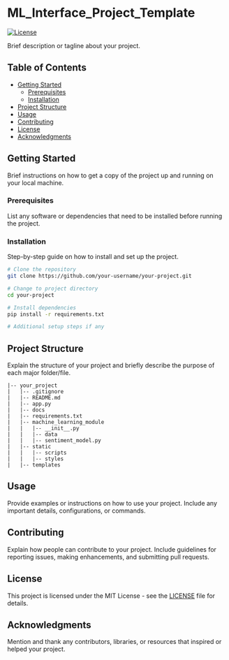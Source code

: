 # ML_Interface_Project_Template

[![License](https://img.shields.io/badge/license-MIT-blue.svg)](LICENSE)

Brief description or tagline about your project.

## Table of Contents

- [Getting Started](#getting-started)
  - [Prerequisites](#prerequisites)
  - [Installation](#installation)
- [Project Structure](#project-structure)
- [Usage](#usage)
- [Contributing](#contributing)
- [License](#license)
- [Acknowledgments](#acknowledgments)

## Getting Started

Brief instructions on how to get a copy of the project up and running on your local machine.

### Prerequisites

List any software or dependencies that need to be installed before running the project.

### Installation

Step-by-step guide on how to install and set up the project.

```bash
# Clone the repository
git clone https://github.com/your-username/your-project.git
```

```bash
# Change to project directory
cd your-project
```

```bash
# Install dependencies
pip install -r requirements.txt
```

```bash
# Additional setup steps if any
```

## Project Structure

Explain the structure of your project and briefly describe the purpose of each major folder/file.

```
|-- your_project
|   |-- .gitignore
|   |-- README.md
|   |-- app.py
|   |-- docs
|   |-- requirements.txt
|   |-- machine_learning_module
|   |   |-- __init__.py
|   |   |-- data
|   |   |-- sentiment_model.py
|   |-- static
|   |   |-- scripts
|   |   |-- styles
|   |-- templates
```

## Usage

Provide examples or instructions on how to use your project. Include any important details, configurations, or commands.

## Contributing

Explain how people can contribute to your project. Include guidelines for reporting issues, making enhancements, and submitting pull requests.

## License

This project is licensed under the MIT License - see the [LICENSE](LICENSE) file for details.

## Acknowledgments

Mention and thank any contributors, libraries, or resources that inspired or helped your project.
